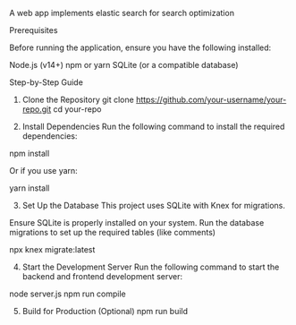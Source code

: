 A web app implements elastic search for search optimization


Prerequisites

Before running the application, ensure you have the following installed:

Node.js (v14+)
npm or yarn
SQLite (or a compatible database)

Step-by-Step Guide

1. Clone the Repository
git clone https://github.com/your-username/your-repo.git
cd your-repo

2. Install Dependencies
Run the following command to install the required dependencies:

npm install

Or if you use yarn:

yarn install

3. Set Up the Database
This project uses SQLite with Knex for migrations.

Ensure SQLite is properly installed on your system.
Run the database migrations to set up the required tables (like comments)

npx knex migrate:latest

4. Start the Development Server
Run the following command to start the backend and frontend development server:

node server.js
npm run compile

5. Build for Production (Optional)
npm run build

